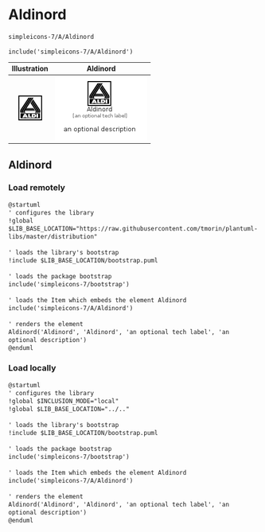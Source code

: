 # Aldinord


```text
simpleicons-7/A/Aldinord
```

```text
include('simpleicons-7/A/Aldinord')
```



| Illustration | Aldinord |
| :---: | :---: |
| ![illustration for Illustration](../../simpleicons-7/A/Aldinord.png) | ![illustration for Aldinord](../../simpleicons-7/A/Aldinord.Local.png) |




## Aldinord

### Load remotely
```plantuml
@startuml
' configures the library
!global $LIB_BASE_LOCATION="https://raw.githubusercontent.com/tmorin/plantuml-libs/master/distribution"

' loads the library's bootstrap
!include $LIB_BASE_LOCATION/bootstrap.puml

' loads the package bootstrap
include('simpleicons-7/bootstrap')

' loads the Item which embeds the element Aldinord
include('simpleicons-7/A/Aldinord')

' renders the element
Aldinord('Aldinord', 'Aldinord', 'an optional tech label', 'an optional description')
@enduml
```

### Load locally
```plantuml
@startuml
' configures the library
!global $INCLUSION_MODE="local"
!global $LIB_BASE_LOCATION="../.."

' loads the library's bootstrap
!include $LIB_BASE_LOCATION/bootstrap.puml

' loads the package bootstrap
include('simpleicons-7/bootstrap')

' loads the Item which embeds the element Aldinord
include('simpleicons-7/A/Aldinord')

' renders the element
Aldinord('Aldinord', 'Aldinord', 'an optional tech label', 'an optional description')
@enduml
```

